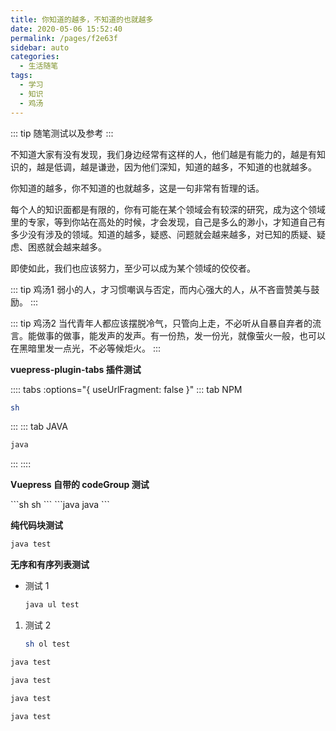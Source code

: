 ```yaml
---
title: 你知道的越多，不知道的也就越多
date: 2020-05-06 15:52:40
permalink: /pages/f2e63f
sidebar: auto
categories:
  - 生活随笔
tags:
  - 学习
  - 知识
  - 鸡汤
---
```


::: tip
随笔测试以及参考 
:::

不知道大家有没有发现，我们身边经常有这样的人，他们越是有能力的，越是有知识的，越是低调，越是谦逊，因为他们深知，知道的越多，不知道的也就越多。
<!-- more -->

你知道的越多，你不知道的也就越多，这是一句非常有哲理的话。

每个人的知识面都是有限的，你有可能在某个领域会有较深的研究，成为这个领域里的专家，等到你站在高处的时候，才会发现，自己是多么的渺小，才知道自己有多少没有涉及的领域。知道的越多，疑惑、问题就会越来越多，对已知的质疑、疑虑、困惑就会越来越多。

即使如此，我们也应该努力，至少可以成为某个领域的佼佼者。

::: tip 鸡汤1
弱小的人，才习惯嘲讽与否定，而内心强大的人，从不吝啬赞美与鼓励。
:::

::: tip 鸡汤2
当代青年人都应该摆脱冷气，只管向上走，不必听从自暴自弃者的流言。能做事的做事，能发声的发声。有一份热，发一份光，就像萤火一般，也可以在黑暗里发一点光，不必等候炬火。
:::


**vuepress-plugin-tabs 插件测试**

:::: tabs :options="{ useUrlFragment: false }"
::: tab NPM

```sh
sh
```

:::
::: tab JAVA

```java
java
```

:::
::::

**Vuepress 自带的 codeGroup 测试**

<code-group>
  <code-block title="NPM" active>
  ```sh
  sh
  ```
  </code-block>

  <code-block title="JAVA">
  ```java
  java
  ```
  </code-block>
</code-group>

**纯代码块测试**

```java
java test
```

**无序和有序列表测试**

- 测试 1

  ```java
  java ul test
  ```

1. 测试 2

    ```sh
    sh ol test
    ```

```java
java test
```

```java
java test
```
```java
java test
```

```java
java test
```